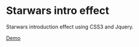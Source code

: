 # Starwars intro effect
Starwars introduction effect using CSS3 and Jquery.

[Demo](https://github.com/kedarkrishnan/starwars-intro-effect)
